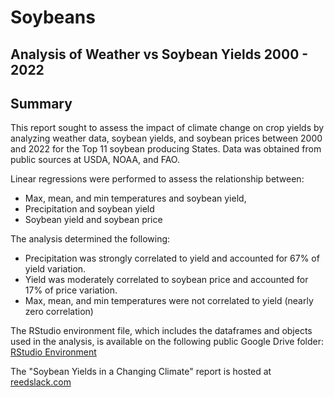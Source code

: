 # Soybeans
## Analysis of Weather vs Soybean Yields 2000 - 2022

## Summary 

This report sought to assess the impact of climate change on crop yields by analyzing weather data, soybean yields, and soybean prices between 2000 and 2022 for the Top 11 soybean producing States. Data was obtained from public sources at USDA, NOAA, and FAO.

Linear regressions were performed to assess the relationship between:

- Max, mean, and min temperatures and soybean yield, 
- Precipitation and soybean yield
- Soybean yield and soybean price

The analysis determined the following:

- Precipitation was strongly correlated to yield and accounted for 67% of yield variation. 
- Yield was moderately correlated to soybean price and accounted for 17% of price variation.
- Max, mean, and min temperatures were not correlated to yield (nearly zero correlation)

The RStudio environment file, which includes the dataframes and objects used in the analysis,
is available on the following public Google Drive folder: 
[RStudio Environment](https://drive.google.com/drive/folders/1vjEwdSvVA6_qDFj0Gg-tfMEPeaG029AQ?usp=drive_link)

The "Soybean Yields in a Changing Climate" report is hosted at [reedslack.com](https://www.reedslack.com)
